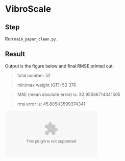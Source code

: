 # VibroScale

## Step

Run `main_paper_clean.py.`

## Result

Output is the figure below and final RMSE printed out.

> total number: 52

> min/max weight (GT): 53 376

> MAE (mean absolute error) is:  32.95566714341505

> rms error is: 45.80543599374341


![alt text](Figure/intensity_vs_weight.eps?raw=true)

